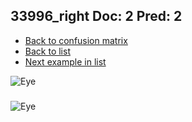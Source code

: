## 33996_right Doc: 2 Pred: 2
- [Back to confusion matrix](https://github.com/juliandewit/kaggle_retinopathy/blob/master/matrix.md)
- [Back to list](https://github.com/juliandewit/kaggle_retinopathy/blob/master/lists/22/list.md)
- [Next example in list](https://github.com/juliandewit/kaggle_retinopathy/blob/master/lists/22/34/34021_left.md)

![Eye](https://retinopaty.blob.core.windows.net/size1024/33996_right_2.jpeg)

### 

![Eye]()
